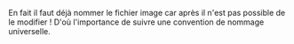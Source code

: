En fait il faut déjà nommer le fichier image car après il n'est pas possible de le modifier ! 
D'où l'importance de suivre une convention de nommage universelle. 
